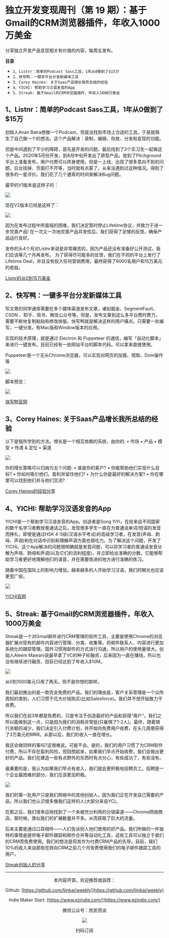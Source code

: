 # 独立开发变现周刊（第 19 期）：基于Gmail的CRM浏览器插件，年收入1000万美金

分享独立开发产品变现相关有价值的内容，每周五发布。

**目录**
- `1、Listnr：简单的Podcast Sass工具，1年从0做到了$15万`
- `2、快写鸭：一键多平台分发新媒体工具`
- `3、Corey Haines: 关于Saas产品增长我所总结的经验`
- `4、YICHI: 帮助学习汉语发音的App`
- `5、Streak: 基于Gmail的CRM浏览器插件，年收入1000万美金`

## 1、Listnr：简单的Podcast Sass工具，1年从0做到了$15万

创始人Anan Batra想做一个Podcast，但是没找到市场上合适的工具。于是就萌生了自己做一个的想法。这个产品解决：录制，编辑、存放、分发和变现的功能。

但是中间遇到了不少的障碍，首先是开发的问题，最后找到了3个实习生一起做这个产品。2020年5月份开发，到8月中旬开发出了原型产品。放到了Pitchground平台上准备发布，用户付费可以终身使用。但是一上线，出现了很多意向不到的问题，后台挂掉、页面打不开等，当时就有点蒙了，从来没遇到过这种情况。得到了很多的一星评价。我们花了几个通宵的时间来解决Bug问题。

最早的V1版本是这样子的：

![](http://qiniu.gafata.com/2021-09-09-Untitled.png?imageView2/2/w/600)

现在V2版本已经是这样了：

![](http://qiniu.gafata.com/2021-09-09-Untitled%201.png?imageView2/2/w/600)

因为在发布过程中所面临的困难，我们决定暂时停止Lifetime协议，并致力于进一步完善产品!
在一次又一次地完善产品并发性后，我们获得了足够的反馈，确保产品运行良好。

发布的头4个月对Listnr来说是非常痛苦的，因为产品还没有准备好公开测试，我们应该等几个月再发布。
为了获得尽可能多的反馈，我们在不同的平台上发行了Lifetime Deal，并且没有投入任何营销费用，最终获得了6000名用户和15万美元的收益。

[Listnr的从0到15万美金](https://listnrco.medium.com/how-we-scaled-our-saas-from-0-to-6000-users-and-150k-in-revenue-in-1-year-837208b98d63)

## 2、快写鸭：一键多平台分发新媒体工具

写文章的同学通常需要在多个媒体渠道发布文章，诸如掘金、SegmentFault、CSDN 、知乎、简书、微信公众号等。但是，发布文章到这么多平台费时费力，需要不断地复制粘贴和修改排版，快写鸭就是解决这样的用户痛点。只需要一处编写，一键分发。有Mac版和Window版本的应用。

实现的技术原理，就是通过 Electron 和 Puppeteer 的通信，编写「自动化脚本」来进行一键发布。目前已经有一些网站平台的脚本代码。可以拿来直接使用。

Puppeteer是一个无头Chrome浏览器，可以实现对网页的加载、爬取、Dom操作等

![](http://qiniu.gafata.com/2021-09-09-Untitled%202.png?imageView2/2/w/600)

脚本预览：

![](http://qiniu.gafata.com/2021-09-09-Untitled%203.png?imageView2/2/w/600)

[快写鸭官网](https://kuaixieya.com/)

## 3、Corey Haines: 关于Saas产品增长我所总结的经验

以下是我所学到的方法。增长是一个相互依赖的系统，由你的:
• 市场
• 产品
• 模型
• 传递 & 定位
• 渠道

![](http://qiniu.gafata.com/2021-09-09-Untitled%204.png?imageView2/2/w/600)

你的增长策略可以归纳为五个问题:
• 谁是你的客户?
• 你能帮助他们实现什么目标?
• 你如何吸引他们，盈利并留住他们?
• 为什么你是最好的解决方案?
• 你在哪里可以找到他们并与他们交流?

[Corey Haines的经验分享](https://twitter.com/coreyhainesco/status/1432417854394142725)

## 4、YICHI: 帮助学习汉语发音的App

YICHI是一个帮助学习汉语发音的App。创造者是Song YiYi，在给来自不同国家的数千名学习者教授普通话之后，发现很多学生一直在为普通话单词/短语的发音而挣扎，即使是通过HSK 4-5级(汉语水平考试)的高级学习者，在发音(声母、韵母、声调)和在对话中识别和理解声调方面也很吃力。为了解决这个问题，开发了YICHI。这个App解决的问题很明确就是发音问题，可以将学习者的普通话发音分解为声母、韵母和声调(以及它们的流利程度)，并立即给出准确的分数。它能够帮助学习者更好地理解他们的语音，并在需要改进的地方进行准确的练习。

随着中国在国际上的影响力增加，越来越多的人开始学习汉语，我们的眼光也应该更宽广些。

![](http://qiniu.gafata.com/2021-09-09-Untitled%205.png?imageView2/2/w/600)

[YICHI官网](https://yichi.app/)

## 5、Streak: 基于Gmail的CRM浏览器插件，年收入1000万美金

Streak是一个对Gmail邮件进行CRM管理的软件工具，主要是使用Chrome的浏览器扩展对现有的邮件内容进行管理、分类、收集等。将邮件联系人、内容进行更加系统化的跟踪管理。国外习惯用邮件的方式进行沟通，所以用户的使用量很大。创始人Aleem Mawani说最早拿了VC的种子轮融资，后来因为一直在赚钱，所以也没有继续进行融资，目前已经达到了年收入$10M。

![](http://qiniu.gafata.com/2021-09-09-Untitled%206.png?imageView2/2/w/600)

从0到1000美元只用了两天。但不是你想的那样。

我们最初推出的是一款完全免费的产品。我们的理由是，客户关系管理是一个众所周知的类别，人们习惯于花大价钱购买(比如Salesforce)。我们并不想开始致力于收费。

所以我们在前3年都是免费的，只是专注于创造最好的产品和获得“用户”。我们之所以能做到这一点，只是因为我们的消耗非常低(只雇佣了1-2人)。最终，随着银行余额的减少，我们决定引入付费计划，并开始向免费用户收费，在头几周便获得了3万美元的MRR。从那以后，我们的收入一直在增长。

我还会做同样的事吗?这很难说。可能不会。是的，我们的用户习惯了为CRM软件付费，所以不存在盈利风险，但回想起来，如果我们早点开始收费，我们会做出更好的产品。我们在建造一些有点野外的东西时有点分心，有些成功了，有些没有。

最重要的是，我认为如果我们早点有收入，我们就会更积极地招聘员工。招聘是一个企业最困难的部分，我们应该更加积极。

![](http://qiniu.gafata.com/2021-09-09-Untitled%207.png?imageView2/2/w/600)

我们的第一批用户只是我们网络中的其他创始人。因为我们正在开发自己需要的产品，所以我们也认识很多像我们这样的人(大部分来自YC)。

在那之后，我们很幸运地找到了一个未被充分利用的分销渠道——Chrome网络商店。那时候，类似我们的扩展数量并不多。从而获取了巨大的流量。

后来主要是通过口耳相传——人们告诉别人他们使用的好产品。我们所做的一件独特的事情是提供电子邮件跟踪和邮件合并等自动化工具，这些工具可以独立于我们的CRM而免费使用。我们的想法是将其作为付费CRM产品的先导。目前，我们10%的收入来自那些在转向CRM之前几个月免费使用我们的电子邮件跟踪工具的用户。

[Streak创始人的分享](https://www.indiehackers.com/post/i-founded-a-10m-arr-saas-and-made-40m-in-sales-over-10-years-de4909bb7c)

---
<center>
本内容开源，欢迎推荐或自荐：

Github: [https://github.com/ljinkai/weekly](https://github.com/ljinkai/weekly)


Indie Maker Start: [https://www.ezindie.com/](https://www.ezindie.com/)

微信公众号：凯凯而谈


![](http://qiniu.gafata.com/2019-03-17-web-bear.jpg?imageView2/2/w/200)

扫码订阅
</center>